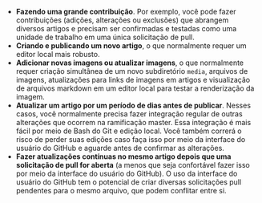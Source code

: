  - **Fazendo uma grande contribuição**. Por exemplo, você pode fazer contribuições (adições, alterações ou exclusões) que abrangem diversos artigos e precisam ser confirmadas e testadas como uma unidade de trabalho em uma única solicitação de pull. 
 - **Criando e publicando um novo artigo**, o que normalmente requer um editor local mais robusto. 
 - **Adicionar novas imagens ou atualizar imagens**, o que normalmente requer criação simultânea de um novo subdiretório `media`, arquivos de imagens, atualizações para links de imagens em artigos e visualização de arquivos markdown em um editor local para testar a renderização da imagem.
 - **Atualizar um artigo por um período de dias antes de publicar**. Nesses casos, você normalmente precisa fazer integração regular de outras alterações que ocorrem na ramificação master. Essa integração é mais fácil por meio de Bash do Git e edição local. Você também correrá o risco de perder suas edições caso faça isso por meio da interface do usuário do GitHub e aguarde antes de confirmar as alterações.
 - **Fazer atualizações contínuas no mesmo artigo depois que uma solicitação de pull for aberta** (a menos que seja confortável fazer isso por meio da interface do usuário do GitHub). O uso da interface do usuário do GitHub tem o potencial de criar diversas solicitações pull pendentes para o mesmo arquivo, que podem conflitar entre si. 
